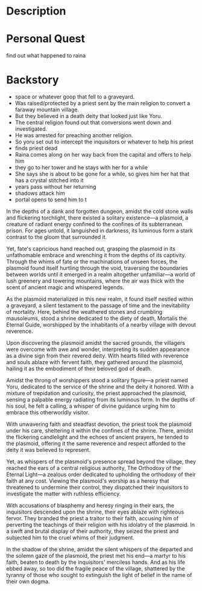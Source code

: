 # Description

# Personal Quest

find out what happened to raina

# Backstory

- space or whatever goop that fell to a graveyard.
- Was raised/protected by a priest sent by the main religion to convert a faraway mountain village.
- But they believed in a death deity that looked just like Yoru.
- The central religion found out that conversions went down and investigated.
- He was arrested for preaching another religion.
- So yoru set out to intercept the inquisitors or whatever to help his priest
- finds priest dead
- Raina comes along on her way back from the capital and offers to help him
- they go to her tower and he stays with her for a while
- She says she is about to be gone for a while, so gives him her hat that has a crystal stitched into it
- years pass without her returning
- shadows attack him
- portal opens to send him to t

In the depths of a dank and forgotten dungeon, amidst the cold stone walls and flickering torchlight, there existed a solitary existence—a plasmoid, a creature of radiant energy confined to the confines of its subterranean prison. For ages untold, it languished in darkness, its luminous form a stark contrast to the gloom that surrounded it.

Yet, fate's capricious hand reached out, grasping the plasmoid in its unfathomable embrace and wrenching it from the depths of its captivity. Through the whims of fate or the machinations of unseen forces, the plasmoid found itself hurtling through the void, traversing the boundaries between worlds until it emerged in a realm altogether unfamiliar—a world of lush greenery and towering mountains, where the air was thick with the scent of ancient magic and whispered legends.

As the plasmoid materialized in this new realm, it found itself nestled within a graveyard, a silent testament to the passage of time and the inevitability of mortality. Here, behind the weathered stones and crumbling mausoleums, stood a shrine dedicated to the diety of death, Mortalis the Eternal Guide, worshipped by the inhabitants of a nearby village with devout reverence.

Upon discovering the plasmoid amidst the sacred grounds, the villagers were overcome with awe and wonder, interpreting its sudden appearance as a divine sign from their revered deity. With hearts filled with reverence and souls ablaze with fervent faith, they gathered around the plasmoid, hailing it as the embodiment of their beloved god of death.

Amidst the throng of worshippers stood a solitary figure—a priest named Yoru, dedicated to the service of the shrine and the deity it honored. With a mixture of trepidation and curiosity, the priest approached the plasmoid, sensing a palpable energy radiating from its luminous form. In the depths of his soul, he felt a calling, a whisper of divine guidance urging him to embrace this otherworldly visitor.

With unwavering faith and steadfast devotion, the priest took the plasmoid under his care, sheltering it within the confines of the shrine. There, amidst the flickering candlelight and the echoes of ancient prayers, he tended to the plasmoid, offering it the same reverence and respect afforded to the deity it was believed to represent.

Yet, as whispers of the plasmoid's presence spread beyond the village, they reached the ears of a central religious authority, The Orthodoxy of the Eternal Light—a zealous order dedicated to upholding the orthodoxy of their faith at any cost. Viewing the plasmoid's worship as a heresy that threatened to undermine their control, they dispatched their inquisitors to investigate the matter with ruthless efficiency.

With accusations of blasphemy and heresy ringing in their ears, the inquisitors descended upon the shrine, their eyes ablaze with righteous fervor. They branded the priest a traitor to their faith, accusing him of perverting the teachings of their religion with his idolatry of the plasmoid. In a swift and brutal display of their authority, they seized the priest and subjected him to the cruel whims of their judgment.

In the shadow of the shrine, amidst the silent whispers of the departed and the solemn gaze of the plasmoid, the priest met his end—a martyr to his faith, beaten to death by the inquisitors' merciless hands. And as his life ebbed away, so too did the fragile peace of the village, shattered by the tyranny of those who sought to extinguish the light of belief in the name of their own dogma.
